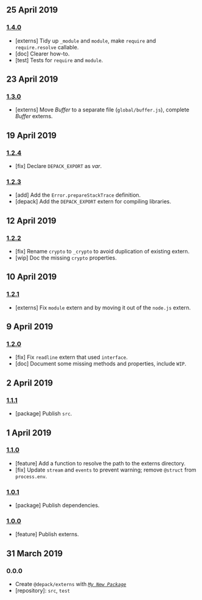 ## 25 April 2019

### [1.4.0](https://github.com/dpck/externs/compare/v1.3.0...v1.4.0)

- [externs] Tidy up `_module` and `module`, make `require` and `require.resolve` callable.
- [doc] Clearer how-to.
- [test] Tests for `require` and `module`.

## 23 April 2019

### [1.3.0](https://github.com/dpck/externs/compare/v1.2.4...v1.3.0)

- [externs] Move _Buffer_ to a separate file (`global/buffer.js`), complete _Buffer_ externs.

## 19 April 2019

### [1.2.4](https://github.com/dpck/externs/compare/v1.2.3...v1.2.4)

- [fix] Declare `DEPACK_EXPORT` as _var_.

### [1.2.3](https://github.com/dpck/externs/compare/v1.2.2...v1.2.3)

- [add] Add the `Error.prepareStackTrace` definition.
- [depack] Add the `DEPACK_EXPORT` extern for compiling libraries.

## 12 April 2019

### [1.2.2](https://github.com/dpck/externs/compare/v1.2.1...v1.2.2)

- [fix] Rename `crypto` to `_crypto` to avoid duplication of existing extern.
- [wip] Doc the missing `crypto` properties.

## 10 April 2019

### [1.2.1](https://github.com/dpck/externs/compare/v1.2.0...v1.2.1)

- [externs] Fix `module` extern and by moving it out of the `node.js` extern.

## 9 April 2019

### [1.2.0](https://github.com/dpck/externs/compare/v1.1.1...v1.2.0)

- [fix] Fix `readline` extern that used `interface`.
- [doc] Document some missing methods and properties, include `WIP`.

## 2 April 2019

### [1.1.1](https://github.com/dpck/externs/compare/v1.1.0...v1.1.1)

- [package] Publish `src`.

## 1 April 2019

### [1.1.0](https://github.com/dpck/externs/compare/v1.0.1...v1.1.0)

- [feature] Add a function to resolve the path to the externs directory.
- [fix] Update `stream` and `events` to prevent warning; remove `@struct` from `process.env`.

### [1.0.1](https://github.com/dpck/externs/compare/v1.0.0...v1.0.1)

- [package] Publish dependencies.

### [1.0.0](https://github.com/dpck/externs/compare/v0.0.0-pre...v1.0.0)

- [feature] Publish externs.

## 31 March 2019

### 0.0.0

- Create `@depack/externs` with _[`My New Package`](https://mnpjs.org)_
- [repository]: `src`, `test`